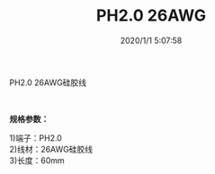 ﻿---
layout: post 
title: PH2.0 26AWG
tags: PH
categories: wire-harness
overview: PH2.0 26AWG
series: 
part_number: 
thumb_img: static/202001/221-thumb-20200101131411.jpg
image: static/202001/221-20200101131411.jpg
date: 2020/1/1 5:07:58
---


<p>
	PH2.0 26AWG硅胶线
</p>
<p>
	<br />
</p>
<p>
	<strong>规格参数：</strong> 
</p>
<p>
	1)端子：PH2.0<br />
2)线材：26AWG硅胶线<br />
3)长度：60mm
</p>
<p>
	<br />
</p>
